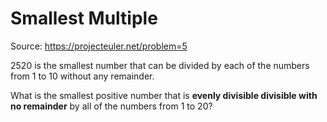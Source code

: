 # Smallest Multiple

Source: https://projecteuler.net/problem=5

$2520$ is the smallest number that can be divided by each of the numbers from $1$ to $10$ without any remainder.

What is the smallest positive number that is **evenly divisible divisible with no remainder** by all of the numbers from $1$ to $20$?
